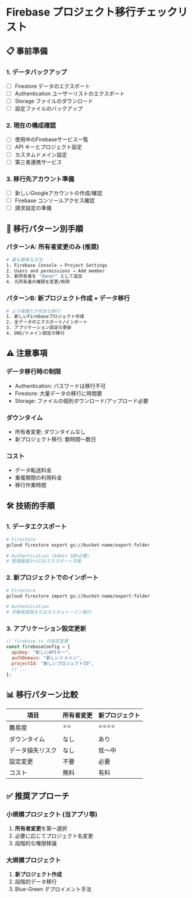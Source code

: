 # Firebase プロジェクト移行チェックリスト

## 📋 事前準備

### 1. データバックアップ
- [ ] Firestore データのエクスポート
- [ ] Authentication ユーザーリストのエクスポート
- [ ] Storage ファイルのダウンロード
- [ ] 設定ファイルのバックアップ

### 2. 現在の構成確認
- [ ] 使用中のFirebaseサービス一覧
- [ ] API キーとプロジェクト設定
- [ ] カスタムドメイン設定
- [ ] 第三者連携サービス

### 3. 移行先アカウント準備
- [ ] 新しいGoogleアカウントの作成/確認
- [ ] Firebase コンソールアクセス確認
- [ ] 請求設定の準備

## 🔄 移行パターン別手順

### パターンA: 所有者変更のみ (推奨)
```bash
# 最も簡単な方法
1. Firebase Console → Project Settings
2. Users and permissions → Add member
3. 新所有者を "Owner" として追加
4. 元所有者の権限を変更/削除
```

### パターンB: 新プロジェクト作成 + データ移行
```bash
# より複雑だが完全な移行
1. 新しいFirebaseプロジェクト作成
2. 全データのエクスポート/インポート
3. アプリケーション設定の更新
4. DNS/ドメイン設定の移行
```

## ⚠️ 注意事項

### データ移行時の制限
- Authentication: パスワードは移行不可
- Firestore: 大量データの移行に時間要
- Storage: ファイルの個別ダウンロード/アップロード必要

### ダウンタイム
- 所有者変更: ダウンタイムなし
- 新プロジェクト移行: 数時間〜数日

### コスト
- データ転送料金
- 重複期間の利用料金
- 移行作業時間

## 🛠️ 技術的手順

### 1. データエクスポート
```bash
# Firestore
gcloud firestore export gs://bucket-name/export-folder

# Authentication (Admin SDK必要)
# 管理画面からCSVエクスポート可能
```

### 2. 新プロジェクトでのインポート
```bash
# Firestore
gcloud firestore import gs://bucket-name/export-folder

# Authentication
# 手動再登録またはカスタムトークン発行
```

### 3. アプリケーション設定更新
```javascript
// firebase.ts の設定変更
const firebaseConfig = {
  apiKey: "新しいAPIキー",
  authDomain: "新しいドメイン",
  projectId: "新しいプロジェクトID",
  // ...
};
```

## 📊 移行パターン比較

| 項目 | 所有者変更 | 新プロジェクト |
|------|------------|----------------|
| 難易度 | ⭐⭐ | ⭐⭐⭐⭐ |
| ダウンタイム | なし | あり |
| データ損失リスク | なし | 低〜中 |
| 設定変更 | 不要 | 必要 |
| コスト | 無料 | 有料 |

## ✅ 推奨アプローチ

### 小規模プロジェクト (当アプリ等)
1. **所有者変更**を第一選択
2. 必要に応じてプロジェクト名変更
3. 段階的な権限移譲

### 大規模プロジェクト
1. **新プロジェクト作成**
2. 段階的データ移行
3. Blue-Green デプロイメント手法
